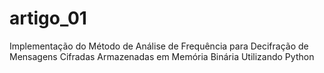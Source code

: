 # artigo_01
Implementação do Método de Análise de Frequência para Decifração de Mensagens Cifradas Armazenadas em Memória Binária Utilizando Python
